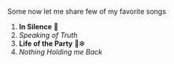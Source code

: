 Some now let me share few of my favorite songs
1. **In Silence** 🤫
2. *Speaking of Truth*
3. __Life of the Party__ 🎉❇
4. _Nothing Holding me Back_
